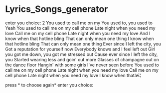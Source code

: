 # Lyrics_Songs_generator

enter you choice: 2
You used to call me on my
You used to, you used to
Yeah
You used to call me on my cell phone
Late night when you need my love
Call me on my cell phone
Late night when you need my love
And I know when that hotline bling
That can only mean one thing
I know when that hotline bling
That can only mean one thing
Ever since I left the city, you
Got a reputation for yourself now
Everybody knows and I feel left out
Girl you got me down, you got me stressed out
Cause ever since I left the city, you
Started wearing less and goin' out more
Glasses of champagne out on the dance floor
Hangin' with some girls I've never seen before
You used to call me on my cell phone
Late night when you need my love
Call me on my cell phone
Late night when you need my love
I know when thatâ€¦

press * to choose again*
enter you choice: 
